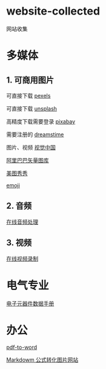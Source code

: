 # website-collected
网站收集

# 多媒体
## 1. 可商用图片
可直接下载
[pexels](https://www.pexels.com/)

可直接下载
[unsplash](https://unsplash.com/)


高精度下载需要登录
[pixabay](https://pixabay.com/)

需要注册的
[dreamstime](https://cn.dreamstime.com/)

图片、视频
[视觉中国](https://www.vcg.com/)

[阿里巴巴矢量图库](http://www.iconfont.cn/)

[美图秀秀](http://xiuxiu.web.meitu.com/)

[emoji](https://emojipedia.org/dog-face/)


## 2. 音频
[在线音频处理](https://mp3cut.net/cn/beta/)

## 3. 视频
[在线视频录制](https://www.apowersoft.cn/free-online-screen-recorder)


# 电气专业
[电子元器件数据手册](http://www.alldatasheetcn.com/)

# 办公
[pdf-to-word](https://smallpdf.com/cn/pdf-to-word)

[Markdowm 公式转化图片网站](https://www.quicklatex.com/)
